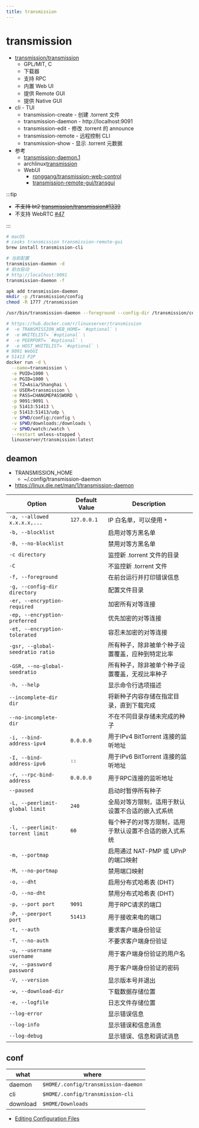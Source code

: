 ```yaml
---
title: transmission
---
```


# transmission

- [transmission/transmission](https://github.com/transmission/transmission)
  - GPL/MIT, C
  - 下载器
  - 支持 RPC
  - 内置 Web UI
  - 提供 Remote GUI
  - 提供 Native GUI
- cli - TUI
  - transmission-create - 创建 .torrent 文件
  - transmission-daemon - http://localhost:9091
  - transmission-edit - 修改 .torrent 的 announce
  - transmission-remote - 远程控制 CLI
  - transmission-show - 显示 .torrent 元数据
- 参考
  - [transmission-daemon.1](https://manpages.debian.org/testing/transmission-daemon/transmission-daemon.1.en.html)
  - archlinux[transmission](https://wiki.archlinux.org/title/transmission)
  - WebUI
    - [ronggang/transmission-web-control](https://github.com/ronggang/transmission-web-control)
    - [transmission-remote-gui/transgui](https://github.com/transmission-remote-gui/transgui)

:::tip

- ~~不支持 bt2 [transmission/transmission#1339](https://github.com/transmission/transmission/issues/1339)~~
- 不支持 WebRTC [#47](https://github.com/transmission/transmission/issues/47)

:::

```bash
# macOS
# casks transmission transmission-remote-gui
brew install transmission-cli

# 当前配置
transmission-daemon -d
# 前台启动
# http://localhost:9091
transmission-daemon -f

apk add transmission-daemon
mkdir -p /transmission/config
chmod -R 1777 /transmission

/usr/bin/transmission-daemon --foreground --config-dir /transmission/config

# https://hub.docker.com/r/linuxserver/transmission
#  -e TRANSMISSION_WEB_HOME= `#optional` \
#  -e WHITELIST= `#optional` \
#  -e PEERPORT= `#optional` \
#  -e HOST_WHITELIST= `#optional` \
# 9091 WebUI
# 51413 P2P
docker run -d \
  --name=transmission \
  -e PUID=1000 \
  -e PGID=1000 \
  -e TZ=Asia/Shanghai \
  -e USER=transmission \
  -e PASS=CHANGMEPASSWORD \
  -p 9091:9091 \
  -p 51413:51413 \
  -p 51413:51413/udp \
  -v $PWD/config:/config \
  -v $PWD/downloads:/downloads \
  -v $PWD/watch:/watch \
  --restart unless-stopped \
  linuxserver/transmission:latest
```

## deamon

- TRANSMISSION_HOME
  - ~/.config/transmission-daemon
- https://linux.die.net/man/1/transmission-daemon

| Option                           | Default Value | Description                                            |
| -------------------------------- | ------------- | ------------------------------------------------------ |
| `-a, --allowed x.x.x.x,...`      | `127.0.0.1`   | IP 白名单，可以使用 `*`                                |
| `-b, --blocklist`                |               | 启用对等方黑名单                                       |
| `-B, --no-blocklist`             |               | 禁用对等方黑名单                                       |
| `-c directory`                   |               | 监控新 .torrent 文件的目录                             |
| `-C`                             |               | 不监控新 .torrent 文件                                 |
| `-f, --foreground`               |               | 在前台运行并打印错误信息                               |
| `-g, --config-dir directory`     |               | 配置文件目录                                           |
| `-er, --encryption-required`     |               | 加密所有对等连接                                       |
| `-ep, --encryption-preferred`    |               | 优先加密的对等连接                                     |
| `-et, --encryption-tolerated`    |               | 容忍未加密的对等连接                                   |
| `-gsr, --global-seedratio ratio` |               | 所有种子，除非被单个种子设置覆盖，应种到特定比率       |
| `-GSR, --no-global-seedratio`    |               | 所有种子，除非被单个种子设置覆盖，无视比率种子         |
| `-h, --help`                     |               | 显示命令行选项描述                                     |
| `--incomplete-dir dir`           |               | 将新种子内容存储在指定目录，直到下载完成               |
| `--no-incomplete-dir`            |               | 不在不同目录存储未完成的种子                           |
| `-i, --bind-address-ipv4`        | `0.0.0.0`     | 用于IPv4 BitTorrent 连接的监听地址                     |
| `-I, --bind-address-ipv6`        | `::`          | 用于IPv6 BitTorrent 连接的监听地址                     |
| `-r, --rpc-bind-address`         | `0.0.0.0`     | 用于RPC连接的监听地址                                  |
| `--paused`                       |               | 启动时暂停所有种子                                     |
| `-L, --peerlimit-global limit`   | `240`         | 全局对等方限制，适用于默认设置不合适的嵌入式系统       |
| `-l, --peerlimit-torrent limit`  | `60`          | 每个种子的对等方限制，适用于默认设置不合适的嵌入式系统 |
| `-m, --portmap`                  |               | 启用通过 NAT-PMP 或 UPnP 的端口映射                    |
| `-M, --no-portmap`               |               | 禁用端口映射                                           |
| `-o, --dht`                      |               | 启用分布式哈希表 (DHT)                                 |
| `-O, --no-dht`                   |               | 禁用分布式哈希表 (DHT)                                 |
| `-p, --port port`                | `9091`        | 用于RPC请求的端口                                      |
| `-P, --peerport port`            | `51413`       | 用于接收来电的端口                                     |
| `-t, --auth`                     |               | 要求客户端身份验证                                     |
| `-T, --no-auth`                  |               | 不要求客户端身份验证                                   |
| `-u, --username username`        |               | 用于客户端身份验证的用户名                             |
| `-v, --password password`        |               | 用于客户端身份验证的密码                               |
| `-V, --version`                  |               | 显示版本号并退出                                       |
| `-w, --download-dir`             |               | 下载数据存储位置                                       |
| `-e, --logfile`                  |               | 日志文件存储位置                                       |
| `--log-error`                    |               | 显示错误信息                                           |
| `--log-info`                     |               | 显示错误和信息消息                                     |
| `--log-debug`                    |               | 显示错误、信息和调试消息                               |

## conf

| what     | where                               |
| -------- | ----------------------------------- |
| daemon   | `$HOME/.config/transmission-daemon` |
| cli      | `$HOME/.config/transmission-cli`    |
| download | `$HOME/Downloads`                   |

- [Editing Configuration Files](https://github.com/transmission/transmission/wiki/Editing-Configuration-Files)
